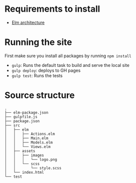 # Requirements to install

* [Elm architecture](http://elm-lang.org/install)

# Running the site

First make sure you install all packages by running `npm install`

* `gulp`: Runs the default task to build and serve the local site
* `gulp deploy`: deploys to GH pages
* `gulp test`: Runs the tests

# Source structure

    .
    ├── elm-package.json
    ├── gulpfile.js
    ├── package.json
    ├── src
    │   ├── elm
    │   │   ├── Actions.elm
    │   │   ├── Main.elm
    │   │   ├── Models.elm
    │   │   └── Views.elm
    │   ├── assets
    │   │   ├── images
    │   │   │   └── logo.png
    │   │   └── scss
    │   │       └── style.scss
    │   └── index.html
    └── test
